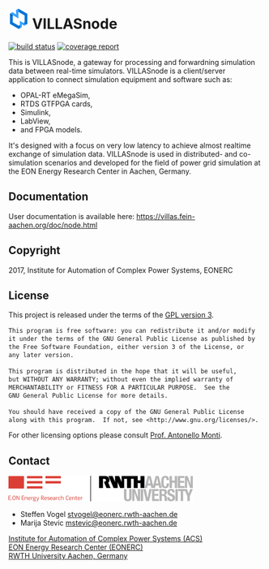 # <img src="doc/pictures/villas_node.png" width=40 /> VILLASnode

[![build status](https://git.rwth-aachen.de/VILLASframework/VILLASnode/badges/develop/build.svg)](https://git.rwth-aachen.de/acs/VILLASnode/commits/develop)
[![coverage report](https://git.rwth-aachen.de/VILLASframework/VILLASnode/badges/develop/coverage.svg)](https://git.rwth-aachen.de/acs/VILLASnode/commits/develop)

This is VILLASnode, a gateway for processing and forwardning simulation data between real-time simulators.
VILLASnode is a client/server application to connect simulation equipment and software such as:

 - OPAL-RT eMegaSim,
 - RTDS GTFPGA cards,
 - Simulink,
 - LabView,
 - and FPGA models.

It's designed with a focus on very low latency to achieve almost realtime exchange of simulation data.
VILLASnode is used in distributed- and co-simulation scenarios and developed for the field of power grid simulation at the EON Energy Research Center in Aachen, Germany.

## Documentation

User documentation is available here: <https://villas.fein-aachen.org/doc/node.html>

## Copyright

2017, Institute for Automation of Complex Power Systems, EONERC  

## License

This project is released under the terms of the [GPL version 3](COPYING.md).

```
This program is free software: you can redistribute it and/or modify
it under the terms of the GNU General Public License as published by
the Free Software Foundation, either version 3 of the License, or
any later version.

This program is distributed in the hope that it will be useful,
but WITHOUT ANY WARRANTY; without even the implied warranty of
MERCHANTABILITY or FITNESS FOR A PARTICULAR PURPOSE.  See the
GNU General Public License for more details.

You should have received a copy of the GNU General Public License
along with this program.  If not, see <http://www.gnu.org/licenses/>.
```

For other licensing options please consult [Prof. Antonello Monti](mailto:amonti@eonerc.rwth-aachen.de).

## Contact

[![EONERC ACS Logo](doc/pictures/eonerc_logo.png)](http://www.acs.eonerc.rwth-aachen.de)

- Steffen Vogel <stvogel@eonerc.rwth-aachen.de>
- Marija Stevic <mstevic@eonerc.rwth-aachen.de>

[Institute for Automation of Complex Power Systems (ACS)](http://www.acs.eonerc.rwth-aachen.de)  
[EON Energy Research Center (EONERC)](http://www.eonerc.rwth-aachen.de)  
[RWTH University Aachen, Germany](http://www.rwth-aachen.de)  
